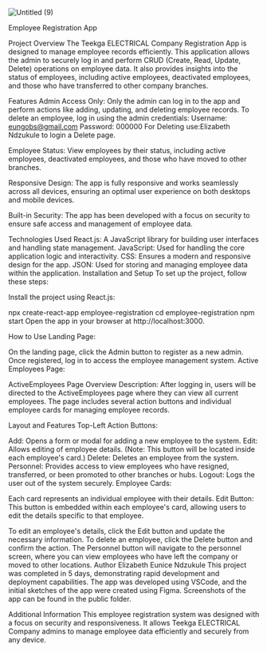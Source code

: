 ![Untitled (9)](https://github.com/user-attachments/assets/263d67f2-edf4-4bce-9ded-83693d178d25)

Employee Registration App

Project Overview
The Teekga ELECTRICAL Company Registration App is designed to manage employee records efficiently. This application allows the admin to securely log in and perform CRUD (Create, Read, Update, Delete) operations on employee data. It also provides insights into the status of employees, including active employees, deactivated employees, and those who have transferred to other company branches.

Features
Admin Access Only:
Only the admin can log in to the app and perform actions like adding, updating, and deleting employee records. To delete an employee, log in using the admin credentials:
Username: eungobs@gmail.com
Password: 000000
For Deleting use:Elizabeth Ndzukule to login a Delete page.

Employee Status:
View employees by their status, including active employees, deactivated employees, and those who have moved to other branches.

Responsive Design:
The app is fully responsive and works seamlessly across all devices, ensuring an optimal user experience on both desktops and mobile devices.

Built-in Security:
The app has been developed with a focus on security to ensure safe access and management of employee data.

Technologies Used
React.js: A JavaScript library for building user interfaces and handling state management.
JavaScript: Used for handling the core application logic and interactivity.
CSS: Ensures a modern and responsive design for the app.
JSON: Used for storing and managing employee data within the application.
Installation and Setup
To set up the project, follow these steps:

Install the project using React.js:

npx create-react-app employee-registration
cd employee-registration
npm start
Open the app in your browser at http://localhost:3000.

How to Use
Landing Page:

On the landing page, click the Admin button to register as a new admin.
Once registered, log in to access the employee management system.
Active Employees Page:

ActiveEmployees Page Overview
Description: After logging in, users will be directed to the ActiveEmployees page where they can view all current employees. The page includes several action buttons and individual employee cards for managing employee records.

Layout and Features
Top-Left Action Buttons:

Add: Opens a form or modal for adding a new employee to the system.
Edit: Allows editing of employee details. (Note: This button will be located inside each employee's card.)
Delete: Deletes an employee from the system.
Personnel: Provides access to view employees who have resigned, transferred, or been promoted to other branches or hubs.
Logout: Logs the user out of the system securely.
Employee Cards:

Each card represents an individual employee with their details.
Edit Button: This button is embedded within each employee's card, allowing users to edit the details specific to that employee.

To edit an employee's details, click the Edit button and update the necessary information.
To delete an employee, click the Delete button and confirm the action.
The Personnel button will navigate to the personnel screen, where you can view employees who have left the company or moved to other locations.
Author
Elizabeth Eunice Ndzukule
This project was completed in 5 days, demonstrating rapid development and deployment capabilities. The app was developed using VSCode, and the initial sketches of the app were created using Figma. Screenshots of the app can be found in the public folder.

Additional Information
This employee registration system was designed with a focus on security and responsiveness. It allows Teekga ELECTRICAL Company admins to manage employee data efficiently and securely from any device.
